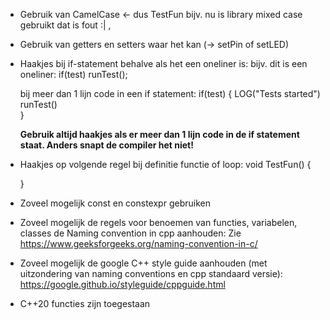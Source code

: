- Gebruik van CamelCase <- dus TestFun bijv. nu is library mixed case gebruikt dat is fout :| ,

- Gebruik van getters en setters waar het kan (-> setPin of setLED)

- Haakjes bij if-statement behalve als het een oneliner is:
   bijv. dit is een oneliner:
  if(test)
     runTest();

   bij meer dan 1 lijn code in een if statement:
   if(test)
   {
    LOG("Tests started")
    runTest()  
   }
 
  **Gebruik altijd haakjes als er meer dan 1 lijn code in de if statement staat. Anders snapt de compiler het niet!**

- Haakjes op volgende regel bij definitie functie of loop:
   void TestFun()
   {

   }
   
   
- Zoveel mogelijk const en constexpr gebruiken


- Zoveel mogelijk de regels voor benoemen van functies, variabelen, classes de Naming convention in cpp aanhouden:
Zie https://www.geeksforgeeks.org/naming-convention-in-c/

- Zoveel mogelijk de google C++ style guide aanhouden (met uitzondering van naming conventions en cpp standaard versie):
https://google.github.io/styleguide/cppguide.html

- C++20 functies zijn toegestaan
